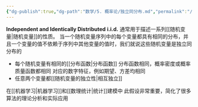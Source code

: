 ```yaml
---
{"dg-publish":true,"dg-path":"数学/5. 概率论/独立同分布.md","permalink":"/数学/5. 概率论/独立同分布/","dgPassFrontmatter":true,"noteIcon":"","created":"2024-06-14T21:21:22.724+08:00","updated":"2025-04-14T11:45:33.700+08:00"}
---
```


**Independent and Identically Distributed**  **i.i.d.**
通常用于描述一系列[[随机变量\|随机变量]]的性质。
当一个随机变量序列中的每个变量都具有相同的分布，并且一个变量的值不依赖于序列中其他变量的值时，我们就说这些随机变量是独立同分布的

- 每个随机变量有相同的[[分布函数\|分布函数]]
	分布函数相同，概率密度或概率质量函数都相同
	对应的数字特征，例如期望、方差均相同
- 任意两个变量都[[随机变量的独立性\|相互独立]]

在[[机器学习\|机器学习]]和[[数理统计\|统计]]建模中
此假设非常重要，简化了很多算法的理论分析和实际应用





